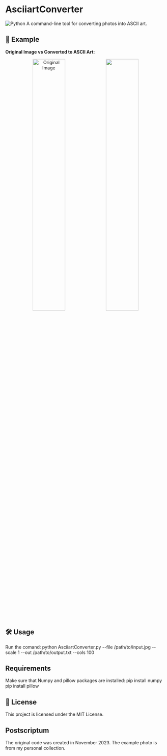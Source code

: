 # AsciiartConverter  
![Python](https://img.shields.io/badge/Made%20with-Python-blue?style=for-the-badge&logo=python)
A command-line tool for converting photos into ASCII art.  
## 📸 Example  

**Original Image vs Converted to ASCII Art:** 

<p align="center">
  <img src="./ExemplaryPhoto.jpg" alt="Original Image" width="45%">
  <img src="./ConvertedExemplaryPhoto.jpg" width="45%">
</p>

## 🛠 Usage  
Run the comand:
python AsciiartConverter.py --file /path/to/input.jpg --scale 1 --out /path/to/output.txt --cols 100

## Requirements
Make sure that Numpy and pillow packages are installed:
pip install numpy 
pip install pillow

## 📝 License
This project is licensed under the MIT License.

## Postscriptum 
The original code was created in November 2023.
The example photo is from my personal collection.


